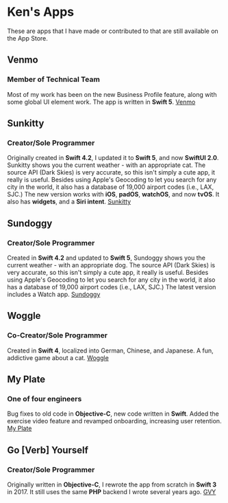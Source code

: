 Ken's Apps
=================

These are apps that I have made or contributed to that are still available on the App Store.

## Venmo
### Member of Technical Team
Most of my work has been on the new Business Profile feature, along with some global UI element work. The app is written in **Swift 5**.
[Venmo](https://apple.co/3cTPK7K)

## Sunkitty
### Creator/Sole Programmer
Originally created in **Swift 4.2**, I updated it to **Swift 5**, and now **SwiftUI 2.0**. Sunkitty shows you the current weather - with an appropriate cat. The source API (Dark Skies) is very accurate, so this isn't simply a cute app, it really is useful. Besides using Apple's Geocoding to let you search for any city in the world, it also has a database of 19,000 airport codes (i.e., LAX, SJC.) The new version works with **iOS**, **padOS**, **watchOS**, and now **tvOS**. It also has **widgets**, and a **Siri intent**.
[Sunkitty](https://apple.co/3kz8bBt)

## Sundoggy
### Creator/Sole Programmer
Created in **Swift 4.2** and updated to **Swift 5**, Sundoggy shows you the current weather - with an appropriate dog. The source API (Dark Skies) is very accurate, so this isn't simply a cute app, it really is useful. Besides using Apple's Geocoding to let you search for any city in the world, it also has a database of 19,000 airport codes (i.e., LAX, SJC.) The latest version includes a Watch app.
[Sundoggy](https://itunes.apple.com/app/sundoggy/id1450765945)

## Woggle
### Co-Creator/Sole Programmer
Created in **Swift 4**, localized into German, Chinese, and Japanese. A fun, addictive game about a cat.
[Woggle](https://t.co/PS7GCPtUo3)

## My Plate
### One of four engineers
Bug fixes to old code in **Objective-C**, new code written in **Swift**. Added the exercise video feature and revamped onboarding, increasing user retention.
[My Plate](https://appsto.re/i6SR9tv)

## Go [Verb] Yourself
### Creator/Sole Programmer
Originally written in **Objective-C**, I rewrote the app from scratch in **Swift 3** in 2017. It still uses the same **PHP** backend I wrote several years ago.
[GVY](https://appsto.re/i6d85n2)



